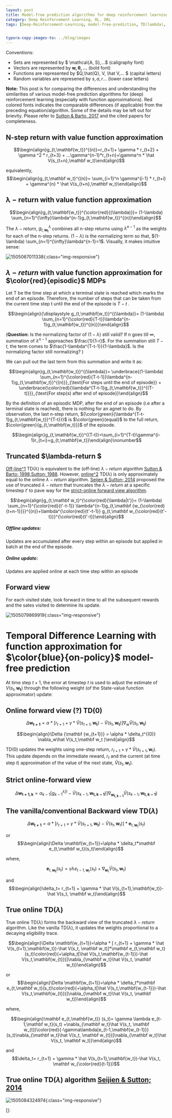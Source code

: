 ```yaml
---
layout: post
title: Model-free prediction algorithms for deep reinforcement learning --Similarities and differences (WIP)
category: Deep Reinforcement Learning, RL, DRL
tags: [Deep-Reinforcement-Learning, model-free-prediction, TD(lambda), RL, DRL] 


typora-copy-images-to: ../blog/images
---
```

Conventions: 

 * Sets are represented by $ \mathcal{A, S},...$ (caligraphy font)
* Vectors are represented by $\mathbf{w, \theta,...}$ (bold font)
* Functions are represented by $Q,\hat{Q}, V, \hat V,... $ (capital letters)
* Random variables are represened by $s,a,r...$ (lower case letters)

**Note:** This post is for comparing the differences and understanding the similarities of various model-free prediction algorithms for (deep) reinforcement learning (especially with function approximations). Red colored fonts indicates the comparable differences (if applicable) from the preceding equation/algorithm. Some of the details may be left out for brievity. Please refer to [Sutton & Barto, 2017](linkToBook) and the cited papers for completeness.

## N-step return with value function approximation 

$$\begin{align}g_{t,\mathbf{w_t}}^{(n)}=r_{t+1}+ \gamma * r_{t+2} + \gamma ^2 * r_{t+3} + ...\gamma^{n-1}*r_{t+n}+\gamma^n * \hat V(s_{t+n},\mathbf w_t)\end{align}$$

equivalently,   $$\begin{align}g_{t,\mathbf w_t}^{(n)}= \sum_{i=1}^n \gamma^{i-1} * r_{t+i} + \gamma^{n} * \hat V(s_{t+n},\mathbf w_t)\end{align}$$

## $\mathbf{\lambda-return}$ with value function approximation 

$$\begin{align}g_{t,\mathbf{w_t}}^{\color{red}{(\lambda)}}= (1-\lambda) \sum_{n=1}^{\infty}\lambda^{n-1}g_{t,\mathbf{w_t}}^{(n)}\end{align}$$

The $\lambda-return$, $g_{t,\mathbf{w_t}}^{\lambda}$ combines all n-step returns using $\lambda^{n-1}$ as the weights for each of the n-step returns.  $(1-\lambda)$ is the normalizing term so that, $(1-\lambda) \sum_{n=1}^{\infty}\lambda^{n-1}=1$. Visually, it makes intuitive sense: 

![1505067011338]({{site.url}}/blog/images/1505067011338.png){:class="img-responsive"}

## $\lambda-return$ with value function approximation for $\color{red}{episodic}$ MDPs

Let T be the time step at which a terminal state is reached which marks the end of an episode. Therefore, the number of steps that can be taken from the current time step t until the end of the episode is $T-t$ .

$$\begin{align}{\displaystyle g_{t,\mathbf{w_t}}^{(\lambda)}= (1-\lambda) \sum_{n=1}^{\color{red}{T-t}}\lambda^{n-1}g_{t,\mathbf{w_t}}^{(n)}}\end{align}$$

(**Question:** Is the normalizing factor of $(1-\lambda)$ still valid? If n goes till $\infty$,  summation of $\lambda^{n-1}$ approaches $\frac{1}{1-r}$. For the summation still $T-t$, the term comes to $\frac{1-\lambda^{T-t-1}}{1-\lambda}$. Is the normalizing factor still normalizing? )

We can pull out the last term from this summation and write it as:

$$\begin{align}g_{t,\mathbf{w_t}}^{(\lambda)}= \underbrace{(1-\lambda) \sum_{n=1}^{\color{red}{T-t-1}}\lambda^{n-1}g_{t,\mathbf{w_t}}^{(n)}}_{\text{For steps until the end of episode}} + \underbrace{\color{red}{\lambda^{T-t-1}g_{t,\mathbf{w_t}}^{(T-t)}}}_{\text{For step(s) after end of episode}}\end{align}$$

By the definition of an episodic MDP, after the end of an episode (i.e after a terminal state is reached), there is nothing for an agnet to do. By observation, the last n-step return, ${\color{green}{\lambda^{T-t-1}g_{t,\mathbf{w_t}}^{T-t}}}$ is $\color{green}{equal}$ to the full return, $\color{green}{g_{t,\mathbf{w_t}}}$ of the episode.

$$\begin{align}g_{t,\mathbf{w_t}}^{(T-t)}=\sum_{i=1}^{T-t}\gamma^{i-1}r_{t+i}=g_{t,\mathbf{w_t}}\end{align}\nonumber$$

## Truncated $\lambda-return $

[Off-line^1]()  TD($\lambda$) is equivalent to the (off-line) $\lambda-return$ algorithm [Sutton & Barto; 1998](),[Sutton; 1988](). However, [online^2]() TD($\lambda$) is only approximately equal to the online $\lambda-return$ algorithm. [Seijen & Sutton; 2014]() proposed the use of truncated $\lambda-return$ that truncates the $\lambda-return$ at a specific timestep $t'$ to pave way for the [strict-online forward view algorithm](#strict-online-forward-view).

$$\begin{align}g_{t,\mathbf w_t}^{\color{red}{\lambda|t'}}= (1-\lambda) \sum_{n=1}^{\color{red}{t'-t-1}} \lambda^{n-1}g_{t,\mathbf {w_{\color{red}{t+n-1}}}}^{(n)}+\lambda^{\color{red}{t'-t-1}} g_{t,\mathbf w_{\color{red}{t'-t}}}^{\color{red}{t'-t}}\end{align}$$

##### **Offline updates:**

Updates are accumulated after every step within an episode but applied in batch at the end of the episode.

##### **Online update:**

Updates are applied online at each time step within an episode

## Forward view

For each visited state, look forward in time to all the subsequent rewards and the sates visited to determine its update.

![1505079869919]({{site.url}}/blog/images/1505079869919.png){:class="img-responsive"}

# Temporal Difference Learning with function approximation for $\color{blue}{on-policy}$ model-free prediction

At time step $t+1$,  the error at timestep $t$ is used to adjust the estimate of $V(s_t,\mathbf{w_t})$ through the following weight (of the State-value function approximator) update:

## Online forward view (?) TD(0)

$$\Delta \mathbf{w_{t+1}}= \alpha * [ r_{t+1} + \gamma  * \hat V(s_{t+1},\mathbf{w_t}) - \hat V(s_t,\mathbf{w_t})] \nabla_w \hat V(s_t,\mathbf{w_t})$$ 

$$\begin{align}\Delta {\mathbf {w_{t+1}}} = \alpha * \delta_t^{(0)} \nabla_w\hat V(s_t,\mathbf w_t )\end{align}$$

TD(0) updates the weights using one-step return, $r_{t+1} + \gamma * \hat V(s_{t+1},\mathbf w_t)$. This update depends on the immediate reward, $r_{t}$ and the current (at time step $t$) approximation of the value of the next state, $\hat V(s_t,\mathbf w_t)$.  

## Strict online-forward view

$$\Delta\mathbf{w_{t+1,k}}=\alpha_{k-1}[g_{k-1}^{\lambda|t}-\hat V(s_{k-1},\mathbf{w_{t,k-1}})] \nabla_{\mathbf{w_{t,k-1}}}\hat V(s_{k-1},\mathbf{w_{t,k-1}})$$

## The vanilla/conventional Backward view TD($\lambda$)

$$\Delta \mathbf{w_{t+1}}=\alpha * [  r_{t+1} + \gamma  * \hat V(s_{t+1},\mathbf{w_t})-\hat V(s_t, \mathbf w_t)]*\mathbf e_{t,\mathbf w_t}(s_t)$$

or $$\begin{align}\Delta \mathbf{w_{t+1}}=\alpha * \delta_t*\mathbf e_{t,\mathbf w_t}(s_t)\end{align}$$ 

where, 

 $$\mathbf e_{t,\mathbf{w_t}} (s_t)= \gamma \lambda e_{t-1,\mathbf w_t}(s_t) +\nabla_{\mathbf w_t}\hat V(s_t, \mathbf w_t)$$

and $$\begin{align}\delta_t= r_{t+1} + \gamma  * \hat V(s_{t+1},\mathbf{w_t})-\hat V(s_t, \mathbf w_t)\end{align}$$

## True online TD($\lambda$)

True online TD($\lambda$) forms the backward view of the truncated $\lambda-return$ algorithm. Like the vanilla TD($\lambda$), it updates the weights proportional to a decaying eligibility trace.

$$\begin{align}\Delta \mathbf{w_{t+1}}=\alpha * [  r_{t+1} + \gamma  * \hat V(s_{t+1},\mathbf{w_t})-\hat V(s_t, \mathbf w_t)]*\mathbf e_{t,\mathbf w_t}(s_t)\color{red}{+\alpha_t[\hat V(s_t,\mathbf{w_{t-1}})-\hat V(s_t,\mathbf{w_{t}})]\nabla_{\mathbf w_t}\hat V(s_t, \mathbf w_t)}\end{align}$$

or $$\begin{align}\Delta \mathbf{w_{t+1}}=\alpha * \delta_t*\mathbf e_{t,\mathbf w_t}(s_t)\color{red}{+\alpha_t[\hat V(s_t,\mathbf{w_{t-1}})-\hat V(s_t,\mathbf{w_{t}})]\nabla_{\mathbf w_t}\hat V(s_t, \mathbf w_t)}\end{align}$$ 

where, 

 $$\begin{align}\mathbf e_{t,\mathbf{w_t}} (s_t)= \gamma \lambda e_{t-1,\mathbf w_t}(s_t) +\nabla_{\mathbf w_t}\hat V(s_t, \mathbf w_{t})\color{red}{-\gamma\lambda[e_{t-1,\mathbf{w_{t-1}}} (s_t)\nabla_{\mathbf w_t}\hat V(s_t, \mathbf w_{t})]\nabla_{\mathbf w_t}\hat V(s_t, \mathbf w_t)}\end{align}$$

and $$\delta_t= r_{t+1} + \gamma  * \hat V(s_{t+1},\mathbf{w_t})-\hat V(s_t, \mathbf w_{\color{red}{t-1}})$$

## True online TD($\lambda$) algorithm [Seijien & Sutton; 2014]()

![1505084324974]({{site.url}}/blog/images/1505084324974.png){:class="img-responsive"}

[]:

